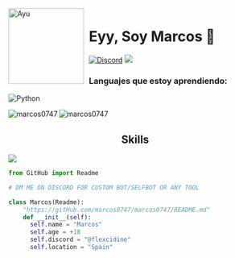 <img width="150" height="150" align="left" style="float: left; margin: 0 10px 0 0;" alt="Ayu" src="https://avatars.githubusercontent.com/u/98708762?v=4">


# Eyy, Soy Marcos 🚀

<div>
  <a href="https://github.com/marcos0747"><img src="https://img.shields.io/badge/-Github-000000?style=for-the-badge&label-color=000000&logo=Github&logoColor=white&link=https://github.com/marcos0747" alt="Discord" /></a>
  <a href="https://discord.com/users/247447544592859136"><img src="https://img.shields.io/badge/-Discord-000000?style=for-the-badge&label-color=000000&logo=discord&logoColor=white&link=https://discord.com/users/247447544592859136" /></a>
</div>



<h3 align="left">Languajes que estoy aprendiendo:</h3>


<img align="mid" alt="Python" src="https://img.shields.io/badge/python-3670A0?style=for-the-badge&logo=python&logoColor=ffdd54"/>



<p><img align="left" src="https://github-readme-stats.vercel.app/api?username=marcos0747&theme=vue-dark&show_icons=true&locale=en&layout=compact" alt="marcos0747" /></p>


<div align="auto" style="display: inline-center;">
  <p><img src="https://github-readme-stats.vercel.app/api/top-langs?username=marcos0747&show_icons=true&theme=radical" alt="marcos0747" /></p>
  <h2 align="center">Skills</h2>
    <img src="https://skillicons.dev/icons?i=md,vscode,py" />
</div>

```py
from GitHub import Readme

# DM ME ON DISCORD FOR CUSTOM BOT/SELFBOT OR ANY TOOL

class Marcos(Readme):
    "https://gitHub.com/marcos0747/marcos0747/README.md"
    def __init__(self):
      self.name = "Marcos"
      self.age = +18 
      self.discord = "@flexcidine"
      self.location = "Spain"
```
